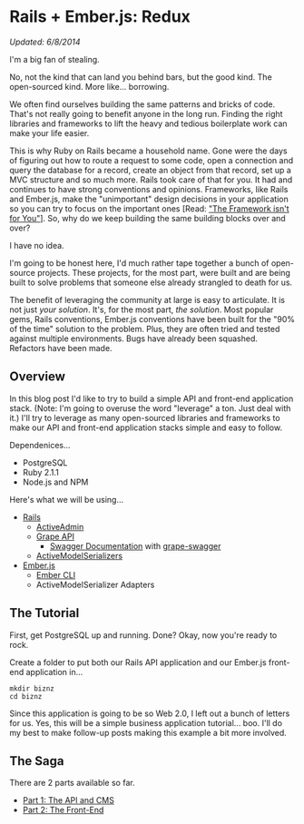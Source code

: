 # Rails + Ember.js: Redux

*Updated: 6/8/2014*

I'm a big fan of stealing.

No, not the kind that can land you behind bars, but the good kind. The open-sourced kind. More like... borrowing.

We often find ourselves building the same patterns and bricks of code. That's not really going to benefit anyone in the long run. Finding the right libraries and frameworks to lift the heavy and tedious boilerplate work can make your life easier.

This is why Ruby on Rails became a household name. Gone were the days of figuring out how to route a request to some code, open a connection and query the database for a record, create an object from that record, set up a MVC structure and so much more. Rails took care of that for you. It had and continues to have strong conventions and opinions. Frameworks, like Rails and Ember.js, make the "unimportant" design decisions in your application so you can try to focus on the important ones [Read: ["The Framework isn't for You"](http://www.devmynd.com/blog/2014-5-the-framework-isn-t-for-you)]. So, why do we keep building the same building blocks over and over?

I have no idea.

I'm going to be honest here, I'd much rather tape together a bunch of open-source projects. These projects, for the most part, were built and are being built to solve problems that someone else already strangled to death for us.

The benefit of leveraging the community at large is easy to articulate. It is not just *your solution*. It's, for the most part, *the solution*. Most popular gems, Rails conventions, Ember.js conventions have been built for the "90% of the time" solution to the problem. Plus, they are often tried and tested against multiple environments. Bugs have already been squashed. Refactors have been made.

## Overview

In this blog post I'd like to try to build a simple API and front-end application stack. (Note: I'm going to overuse the word "leverage" a ton. Just deal with it.) I'll try to leverage as many open-sourced libraries and frameworks to make our API and front-end application stacks simple and easy to follow.

Dependenices...

- PostgreSQL
- Ruby 2.1.1
- Node.js and NPM

Here's what we will be using...

- [Rails](http://rubyonrails.org)
  - [ActiveAdmin](http://activeadmin.info/)
  - [Grape API](https://github.com/intridea/grape)
    - [Swagger Documentation](http://swagger.wordnik.com) with [grape-swagger](https://github.com/tim-vandecasteele/grape-swagger)
  - [ActiveModelSerializers](https://github.com/rails-api/active_model_serializers)
- [Ember.js](http://emberjs.com)
  - [Ember CLI](https://github.com/stefanpenner/ember-cli)
  - ActiveModelSerializer Adapters

## The Tutorial

First, get PostgreSQL up and running. Done? Okay, now you're ready to rock.

Create a folder to put both our Rails API application and our Ember.js front-end application in...

    mkdir biznz
    cd biznz

Since this application is going to be so Web 2.0, I left out a bunch of letters for us. Yes, this will be a simple business application tutorial... boo. I'll do my best to make follow-up posts making this example a bit more involved.

## The Saga

There are 2 parts available so far.

- [Part 1: The API and CMS](PART_1.md)
- [Part 2: The Front-End](PART_2.md)
